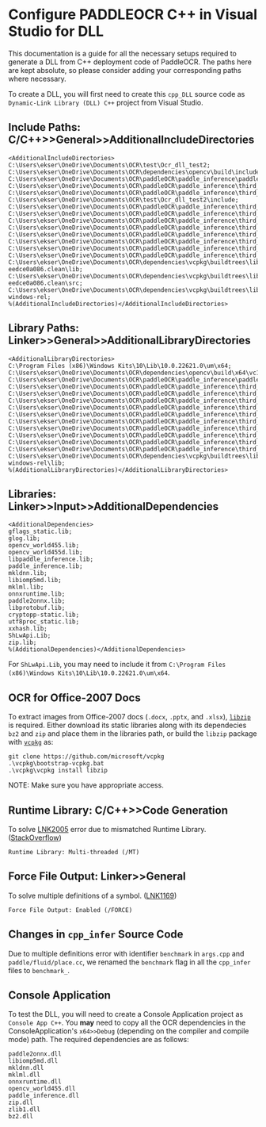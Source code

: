 # Configure PADDLEOCR C++ in Visual Studio for DLL
This documentation is a guide for all the necessary setups required to generate a DLL from C++ deployment code of PaddleOCR. The paths here are kept absolute, so please consider adding your corresponding paths where necessary. 

To create a DLL, you will first need to create this `cpp_DLL` source code as `Dynamic-Link Library (DLL) C++` project from Visual Studio.
## Include Paths: C/C++>>General>>AdditionalIncludeDirectories
```
<AdditionalIncludeDirectories>
C:\Users\ekser\OneDrive\Documents\OCR\test\Ocr_dll_test2;
C:\Users\ekser\OneDrive\Documents\OCR\dependencies\opencv\build\include;
C:\Users\ekser\OneDrive\Documents\OCR\paddleOCR\paddle_inference\paddle\include;
C:\Users\ekser\OneDrive\Documents\OCR\paddleOCR\paddle_inference\third_party\install\gflags\include;
C:\Users\ekser\OneDrive\Documents\OCR\paddleOCR\paddle_inference\third_party\install\glog\include;
C:\Users\ekser\OneDrive\Documents\OCR\test\Ocr_dll_test2\include;
C:\Users\ekser\OneDrive\Documents\OCR\paddleOCR\paddle_inference\third_party\install\xxhash\include;
C:\Users\ekser\OneDrive\Documents\OCR\paddleOCR\paddle_inference\third_party\install\utf8proc\include;
C:\Users\ekser\OneDrive\Documents\OCR\paddleOCR\paddle_inference\third_party\install\protobuf\include;
C:\Users\ekser\OneDrive\Documents\OCR\paddleOCR\paddle_inference\third_party\install\paddle2onnx\include;
C:\Users\ekser\OneDrive\Documents\OCR\paddleOCR\paddle_inference\third_party\install\onnxruntime\include;
C:\Users\ekser\OneDrive\Documents\OCR\paddleOCR\paddle_inference\third_party\install\mklml\include;
C:\Users\ekser\OneDrive\Documents\OCR\paddleOCR\paddle_inference\third_party\install\mkldnn\include;
C:\Users\ekser\OneDrive\Documents\OCR\paddleOCR\paddle_inference\third_party\install\cryptopp\include;
C:\Users\ekser\OneDrive\Documents\OCR\dependencies\vcpkg\buildtrees\libzip\src\v1.10.1-eedce0a086.clean\lib;
C:\Users\ekser\OneDrive\Documents\OCR\dependencies\vcpkg\buildtrees\libzip\src\v1.10.1-eedce0a086.clean\src;
C:\Users\ekser\OneDrive\Documents\OCR\dependencies\vcpkg\buildtrees\libzip\x64-windows-rel;
%(AdditionalIncludeDirectories)</AdditionalIncludeDirectories>
```
      
## Library Paths: Linker>>General>>AdditionalLibraryDirectories
```
<AdditionalLibraryDirectories>
C:\Program Files (x86)\Windows Kits\10\Lib\10.0.22621.0\um\x64;
C:\Users\ekser\OneDrive\Documents\OCR\dependencies\opencv\build\x64\vc15\lib;
C:\Users\ekser\OneDrive\Documents\OCR\paddleOCR\paddle_inference\paddle\lib;
C:\Users\ekser\OneDrive\Documents\OCR\paddleOCR\paddle_inference\third_party\install\glog\lib;
C:\Users\ekser\OneDrive\Documents\OCR\paddleOCR\paddle_inference\third_party\install\gflags\lib;
C:\Users\ekser\OneDrive\Documents\OCR\paddleOCR\paddle_inference\third_party\install\utf8proc\lib;
C:\Users\ekser\OneDrive\Documents\OCR\paddleOCR\paddle_inference\third_party\install\paddle2onnx\lib;
C:\Users\ekser\OneDrive\Documents\OCR\paddleOCR\paddle_inference\third_party\install\protobuf\lib;
C:\Users\ekser\OneDrive\Documents\OCR\paddleOCR\paddle_inference\third_party\install\xxhash\lib;
C:\Users\ekser\OneDrive\Documents\OCR\paddleOCR\paddle_inference\third_party\install\cryptopp\lib;
C:\Users\ekser\OneDrive\Documents\OCR\paddleOCR\paddle_inference\third_party\install\mkldnn\lib;
C:\Users\ekser\OneDrive\Documents\OCR\paddleOCR\paddle_inference\third_party\install\mklml\lib;
C:\Users\ekser\OneDrive\Documents\OCR\paddleOCR\paddle_inference\third_party\install\onnxruntime\lib;
C:\Users\ekser\OneDrive\Documents\OCR\dependencies\vcpkg\buildtrees\libzip\x64-windows-rel\lib;
%(AdditionalLibraryDirectories)</AdditionalLibraryDirectories>
```

## Libraries: Linker>>Input>>AdditionalDependencies
```
<AdditionalDependencies>
gflags_static.lib;
glog.lib;
opencv_world455.lib;
opencv_world455d.lib;
libpaddle_inference.lib;
paddle_inference.lib;
mkldnn.lib;
libiomp5md.lib;
mklml.lib;
onnxruntime.lib;
paddle2onnx.lib;
libprotobuf.lib;
cryptopp-static.lib;
utf8proc_static.lib;
xxhash.lib;
ShLwApi.Lib;
zip.lib;
%(AdditionalDependencies)</AdditionalDependencies>
```
For `ShLwApi.Lib`, you may need to include it from `C:\Program Files (x86)\Windows Kits\10\Lib\10.0.22621.0\um\x64`.

## OCR for Office-2007 Docs
To extract images from Office-2007 docs (`.docx`, `.pptx`, and `.xlsx`), [`libzip`](https://libzip.org/) is required. Either download its static libraries along with its dependecies `bz2` and `zip` and place them in the libraries path, or build the `libzip` package with [`vcpkg`](https://github.com/microsoft/vcpkg#quick-start-windows) as:
```
git clone https://github.com/microsoft/vcpkg
.\vcpkg\bootstrap-vcpkg.bat
.\vcpkg\vcpkg install libzip
```
NOTE: Make sure you have appropriate access.

## Runtime Library: C/C++>>Code Generation
To solve [LNK2005](https://learn.microsoft.com/en-us/cpp/error-messages/tool-errors/linker-tools-error-lnk2005?view=msvc-170&f1url=%3FappId%3DDev16IDEF1%26l%3DEN-US%26k%3Dk(LNK2005)%26rd%3Dtrue) error due to mismatched Runtime Library. ([StackOverflow](https://stackoverflow.com/questions/3007312/resolving-lnk4098-defaultlib-msvcrt-conflicts-with))
```
Runtime Library: Multi-threaded (/MT)
```

## Force File Output: Linker>>General
To solve multiple definitions of a symbol. ([LNK1169](https://learn.microsoft.com/en-us/cpp/error-messages/tool-errors/linker-tools-error-lnk1169?view=msvc-170&f1url=%3FappId%3DDev16IDEF1%26l%3DEN-US%26k%3Dk(LNK1169)%26rd%3Dtrue))
```
Force File Output: Enabled (/FORCE)
```

## Changes in `cpp_infer` Source Code
Due to multiple definitions error with identifier `benchmark` in `args.cpp` and `paddle/fluid/place.cc`, we renamed the `benchmark` flag in all the `cpp_infer` files to `benchmark_`.

## Console Application
To test the DLL, you will need to create a Console Application project as `Console App C++`. You **may** need to copy all the OCR dependencies in the ConsoleApplication's `x64>>Debug` (depending on the compiler and compile mode) path. The required dependencies are as follows:
```
paddle2onnx.dll 
libiomp5md.dll 
mkldnn.dll 
mklml.dll 
onnxruntime.dll 
opencv_world455.dll 
paddle_inference.dll
zip.dll
zlib1.dll
bz2.dll
```